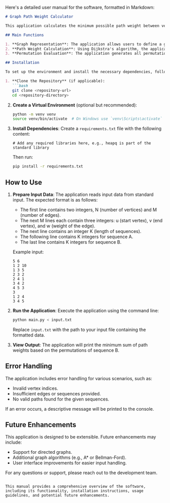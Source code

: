 Here's a detailed user manual for the software, formatted in Markdown:

```markdown
# Graph Path Weight Calculator

This application calculates the minimum possible path weight between vertices in a graph based on user-defined edges and sequences. It utilizes Dijkstra's algorithm for pathfinding and evaluates all permutations of a sequence to find the minimum sum of path weights.

## Main Functions

1. **Graph Representation**: The application allows users to define a graph with a specified number of vertices and edges.
2. **Path Weight Calculation**: Using Dijkstra's algorithm, the application computes the minimum path weight between any two vertices.
3. **Permutation Evaluation**: The application generates all permutations of a sequence and calculates the total path weight for each permutation, returning the minimum sum.

## Installation

To set up the environment and install the necessary dependencies, follow these steps:

1. **Clone the Repository** (if applicable):
   ```bash
   git clone <repository-url>
   cd <repository-directory>
   ```

2. **Create a Virtual Environment** (optional but recommended):
   ```bash
   python -m venv venv
   source venv/bin/activate  # On Windows use `venv\Scripts\activate`
   ```

3. **Install Dependencies**:
   Create a `requirements.txt` file with the following content:
   ```
   # Add any required libraries here, e.g., heapq is part of the standard library
   ```
   Then run:
   ```bash
   pip install -r requirements.txt
   ```

## How to Use

1. **Prepare Input Data**: The application reads input data from standard input. The expected format is as follows:
   - The first line contains two integers, N (number of vertices) and M (number of edges).
   - The next M lines each contain three integers: u (start vertex), v (end vertex), and w (weight of the edge).
   - The next line contains an integer K (length of sequences).
   - The following line contains K integers for sequence A.
   - The last line contains K integers for sequence B.

   Example input:
   ```
   5 6
   1 2 10
   1 3 5
   2 3 2
   2 4 1
   3 4 2
   4 5 3
   3
   1 2 4
   3 4 5
   ```

2. **Run the Application**: Execute the application using the command line:
   ```bash
   python main.py < input.txt
   ```
   Replace `input.txt` with the path to your input file containing the formatted data.

3. **View Output**: The application will print the minimum sum of path weights based on the permutations of sequence B.

## Error Handling

The application includes error handling for various scenarios, such as:
- Invalid vertex indices.
- Insufficient edges or sequences provided.
- No valid paths found for the given sequences.

If an error occurs, a descriptive message will be printed to the console.

## Future Enhancements

This application is designed to be extensible. Future enhancements may include:
- Support for directed graphs.
- Additional graph algorithms (e.g., A* or Bellman-Ford).
- User interface improvements for easier input handling.

For any questions or support, please reach out to the development team.
```

This manual provides a comprehensive overview of the software, including its functionality, installation instructions, usage guidelines, and potential future enhancements.